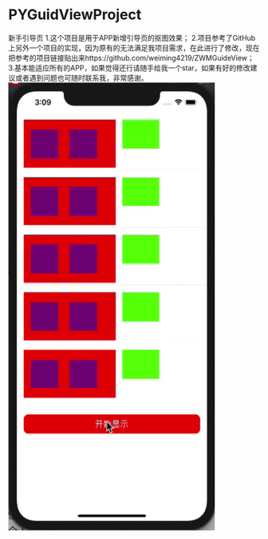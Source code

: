 # PYGuidViewProject
新手引导页
1.这个项目是用于APP新增引导页的抠图效果；
2.项目参考了GitHub上另外一个项目的实现，因为原有的无法满足我项目需求，在此进行了修改，现在把参考的项目链接贴出来https://github.com/weiming4219/ZWMGuideView；
3.基本能适应所有的APP，如果觉得还行请随手给我一个star，如果有好的修改建议或者遇到问题也可随时联系我，非常感谢。
![image](https://github.com/caixianghui/PYGuidViewProject/blob/master/screenPlayer.gif)
